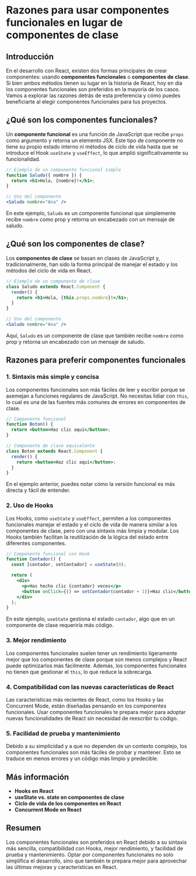 # Razones para usar componentes funcionales en lugar de componentes de clase

## Introducción

En el desarrollo con React, existen dos formas principales de crear componentes: usando **componentes funcionales** o **componentes de clase**. Si bien ambos métodos tienen su lugar en la historia de React, hoy en día los componentes funcionales son preferidos en la mayoría de los casos. Vamos a explorar las razones detrás de esta preferencia y cómo puedes beneficiarte al elegir componentes funcionales para tus proyectos.

## ¿Qué son los componentes funcionales?

Un **componente funcional** es una función de JavaScript que recibe `props` como argumento y retorna un elemento JSX. Este tipo de componente no tiene su propio estado interno ni métodos de ciclo de vida hasta que se introduce el Hook `useState` y `useEffect`, lo que amplió significativamente su funcionalidad.

```jsx
// Ejemplo de un componente funcional simple
function Saludo({ nombre }) {
  return <h1>Hola, {nombre}!</h1>;
}

// Uso del componente
<Saludo nombre="Ana" />
```

En este ejemplo, `Saludo` es un componente funcional que simplemente recibe `nombre` como prop y retorna un encabezado con un mensaje de saludo.

## ¿Qué son los componentes de clase?

Los **componentes de clase** se basan en clases de JavaScript y, tradicionalmente, han sido la forma principal de manejar el estado y los métodos del ciclo de vida en React.

```jsx
// Ejemplo de un componente de clase
class Saludo extends React.Component {
  render() {
    return <h1>Hola, {this.props.nombre}!</h1>;
  }
}

// Uso del componente
<Saludo nombre="Ana" />
```

Aquí, `Saludo` es un componente de clase que también recibe `nombre` como prop y retorna un encabezado con un mensaje de saludo.

## Razones para preferir componentes funcionales

### 1. **Sintaxis más simple y concisa**

Los componentes funcionales son más fáciles de leer y escribir porque se asemejan a funciones regulares de JavaScript. No necesitas lidiar con `this`, lo cual es una de las fuentes más comunes de errores en componentes de clase.

```jsx
// Componente funcional
function Boton() {
  return <button>Haz clic aquí</button>;
}

// Componente de clase equivalente
class Boton extends React.Component {
  render() {
    return <button>Haz clic aquí</button>;
  }
}
```

En el ejemplo anterior, puedes notar cómo la versión funcional es más directa y fácil de entender.

### 2. **Uso de Hooks**

Los Hooks, como `useState` y `useEffect`, permiten a los componentes funcionales manejar el estado y el ciclo de vida de manera similar a los componentes de clase, pero con una sintaxis más limpia y modular. Los Hooks también facilitan la reutilización de la lógica del estado entre diferentes componentes.

```jsx
// Componente funcional con Hook
function Contador() {
  const [contador, setContador] = useState(0);

  return (
    <div>
      <p>Has hecho clic {contador} veces</p>
      <button onClick={() => setContador(contador + 1)}>Haz clic</button>
    </div>
  );
}
```

En este ejemplo, `useState` gestiona el estado `contador`, algo que en un componente de clase requeriría más código.

### 3. **Mejor rendimiento**

Los componentes funcionales suelen tener un rendimiento ligeramente mejor que los componentes de clase porque son menos complejos y React puede optimizarlos más fácilmente. Además, los componentes funcionales no tienen que gestionar el `this`, lo que reduce la sobrecarga.

### 4. **Compatibilidad con las nuevas características de React**

Las características más recientes de React, como los Hooks y las Concurrent Mode, están diseñadas pensando en los componentes funcionales. Usar componentes funcionales te prepara mejor para adoptar nuevas funcionalidades de React sin necesidad de reescribir tu código.

### 5. **Facilidad de prueba y mantenimiento**

Debido a su simplicidad y a que no dependen de un contexto complejo, los componentes funcionales son más fáciles de probar y mantener. Esto se traduce en menos errores y un código más limpio y predecible.

## Más información

- **Hooks en React**
- **useState vs. state en componentes de clase**
- **Ciclo de vida de los componentes en React**
- **Concurrent Mode en React**

## Resumen

Los componentes funcionales son preferidos en React debido a su sintaxis más sencilla, compatibilidad con Hooks, mejor rendimiento, y facilidad de prueba y mantenimiento. Optar por componentes funcionales no solo simplifica el desarrollo, sino que también te prepara mejor para aprovechar las últimas mejoras y características en React.
